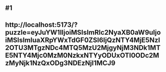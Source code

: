 #1
---
http://localhost:5173/?puzzle=eyJuYW1lIjoiMSIsImRlc2NyaXB0aW9uIjoiMSIsImluaXRpYWxTdGF0ZSI6IjQzNTY4MjE5NzI2OTU3MTgzNDc4MTQ5MzU2MjgyNjM3NDk1MTE5NTY4Mjc0MzM0NzkxNTYyODUxOTI0ODc2MzMyNjk1NzQxODg3NDEzNjI1MCJ9
---
